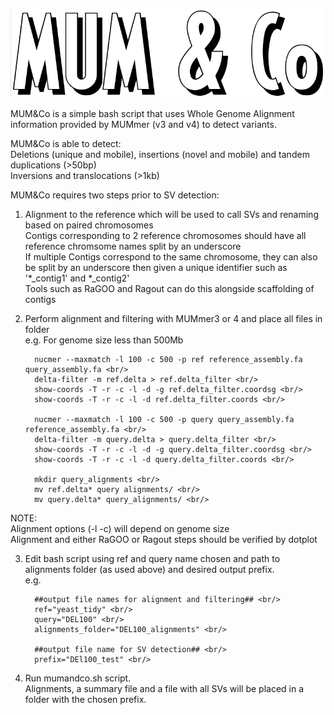 ![alt text](https://github.com/SAMtoBAM/MUMandCo/blob/master/MUM%26Co.png)

MUM&Co is a simple bash script that uses Whole Genome Alignment information provided by MUMmer (v3 and v4) to detect variants. <br/>

MUM&Co is able to detect: <br/>
Deletions (unique and mobile), insertions (novel and mobile) and tandem duplications (>50bp) <br/>
Inversions and translocations (>1kb)

MUM&Co requires two steps prior to SV detection:

1. Alignment to the reference which will be used to call SVs and renaming based on paired chromosomes <br/>
Contigs corresponding to 2 reference chromosomes should have all reference chromsome names split by an underscore <br/> 
If multiple Contigs correspond to the same chromosome, they can also be split by an underscore then given a unique identifier such as '*_contig1' and *_contig2' <br/>
Tools such as RaGOO and Ragout can do this alongside scaffolding of contigs

2. Perform alignment and filtering with MUMmer3 or 4 and place all files in folder <br/>
e.g. For genome size less than 500Mb <br/>

         nucmer --maxmatch -l 100 -c 500 -p ref reference_assembly.fa query_assembly.fa <br/>
         delta-filter -m ref.delta > ref.delta_filter <br/>
         show-coords -T -r -c -l -d -g ref.delta_filter.coordsg <br/>
         show-coords -T -r -c -l -d ref.delta_filter.coords <br/>

         nucmer --maxmatch -l 100 -c 500 -p query query_assembly.fa reference_assembly.fa <br/>
         delta-filter -m query.delta > query.delta_filter <br/>
         show-coords -T -r -c -l -d -g query.delta_filter.coordsg <br/>
         show-coords -T -r -c -l -d query.delta_filter.coords <br/>
    
         mkdir query_alignments <br/>
         mv ref.delta* query alignments/ <br/>
         mv query.delta* query_alignments/ <br/>

NOTE: <br/>
Alignment options (-l -c) will depend on genome size <br/>
Alignment and either RaGOO or Ragout steps should be verified by dotplot 

3. Edit bash script using ref and query name chosen and path to alignments folder (as used above) and desired output prefix. <br/>
e.g. <br/>

         ##output file names for alignment and filtering## <br/>
         ref="yeast_tidy" <br/>
         query="DEL100" <br/>
         alignments_folder="DEL100_alignments" <br/>

         ##output file name for SV detection## <br/>
         prefix="DEl100_test" <br/>

4. Run mumandco.sh script. <br/>
Alignments, a summary file and a file with all SVs will be placed in a folder with the chosen prefix.
